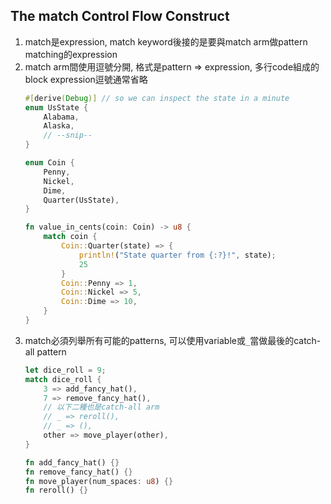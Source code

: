 ## The match Control Flow Construct
1. match是expression, match keyword後接的是要與match arm做pattern matching的expression
2. match arm間使用逗號分開, 格式是pattern => expression, 多行code組成的block expression逗號通常省略
    ```rust
    #[derive(Debug)] // so we can inspect the state in a minute
    enum UsState {
        Alabama,
        Alaska,
        // --snip--
    }

    enum Coin {
        Penny,
        Nickel,
        Dime,
        Quarter(UsState),
    }

    fn value_in_cents(coin: Coin) -> u8 {
        match coin {
            Coin::Quarter(state) => {
                println!("State quarter from {:?}!", state);
                25
            }
            Coin::Penny => 1,
            Coin::Nickel => 5,
            Coin::Dime => 10,
        }
    }
    ```
3. match必須列舉所有可能的patterns, 可以使用variable或`_`當做最後的catch-all pattern
    ```rust
    let dice_roll = 9;
    match dice_roll {
        3 => add_fancy_hat(),
        7 => remove_fancy_hat(),
        // 以下二種也是catch-all arm
        // _ => reroll(),
        // _ => (),
        other => move_player(other),
    }

    fn add_fancy_hat() {}
    fn remove_fancy_hat() {}
    fn move_player(num_spaces: u8) {}
    fn reroll() {}
    ```
